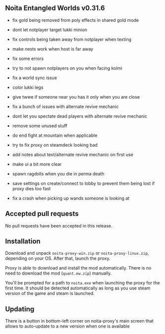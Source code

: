 ## Noita Entangled Worlds v0.31.6

- fix gold being removed from poly effects in shared gold mode

- dont let notplayer target lukki minion

- fix controls being taken away from notplayer when texting

- make nests work when host is far away

- fix some errors

- try to not spawn notplayers on you when facing kolmi

- fix a world sync issue

- color lukki legs

- give twwe if someone near you has it only when you are close

- fix a bunch of issues with alternate revive mechanic

- dont let you spectate dead players with alternate revive mechanic

- remove some unused stuff

- do end fight at mountain when applicable

- try to fix proxy on steamdeck looking bad

- add notes about text/alternate revive mechanic on first use

- make ui a bit more clear

- spawn ragdolls when you die in perma death

- save settings on create/connect to lobby to prevent them being lost if proxy dies too fast

- fix a crash when picking up wands someone is looking at

## Accepted pull requests


No pull requests have been accepted in this release.

## Installation


Download and unpack `noita-proxy-win.zip` or `noita-proxy-linux.zip`, depending on your OS. After that, launch the proxy.


Proxy is able to download and install the mod automatically. There is no need to download the mod (`quant.ew.zip`) manually.


You'll be prompted for a path to `noita.exe` when launching the proxy for the first time.
It should be detected automatically as long as you use steam version of the game and steam is launched.
        

## Updating


There is a button in bottom-left corner on noita-proxy's main screen that allows to auto-update to a new version when one is available

